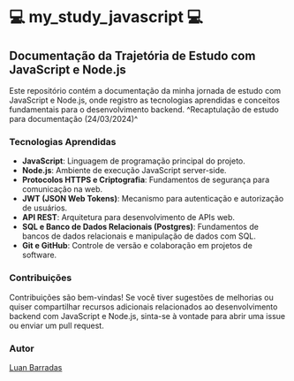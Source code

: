 # 💻 my_study_javascript 💻

## Documentação da Trajetória de Estudo com JavaScript e Node.js

Este repositório contém a documentação da minha jornada de estudo com JavaScript e Node.js, onde registro as tecnologias aprendidas e conceitos fundamentais para o desenvolvimento backend. ^Recaptulação de estudo para documentação (24/03/2024)^

### Tecnologias Aprendidas

- **JavaScript**: Linguagem de programação principal do projeto.
- **Node.js**: Ambiente de execução JavaScript server-side.
- **Protocolos HTTPS e Criptografia**: Fundamentos de segurança para comunicação na web.
- **JWT (JSON Web Tokens)**: Mecanismo para autenticação e autorização de usuários.
- **API REST**: Arquitetura para desenvolvimento de APIs web.
- **SQL e Banco de Dados Relacionais (Postgres)**: Fundamentos de bancos de dados relacionais e manipulação de dados com SQL.
- **Git e GitHub**: Controle de versão e colaboração em projetos de software.

### Contribuições

Contribuições são bem-vindas! Se você tiver sugestões de melhorias ou quiser compartilhar recursos adicionais relacionados ao desenvolvimento backend com JavaScript e Node.js, sinta-se à vontade para abrir uma issue ou enviar um pull request.

### Autor

[Luan Barradas](https://github.com/Luanbarradas)
